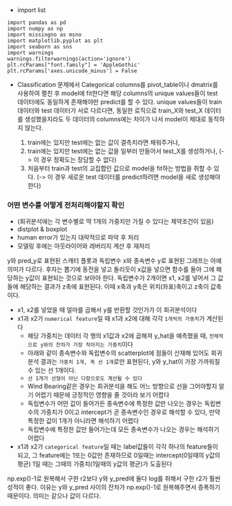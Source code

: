 - import list

```
import pandas as pd
import numpy as np
import missingno as msno
import matplotlib.pyplot as plt
import seaborn as sns
import warnings
warnings.filterwarnings(action='ignore')
plt.rcParams["font.family"] = 'AppleGothic'
plt.rcParams['axes.unicode_minus'] = False
```

- Classification 문제에서 Categorical columns를 pivot_table이나 dmatrix를 사용하여 펼친 후 model에 fit한다면 해당 columns의 unique values들이 test 데이터에도 동일하게 존재해야만 predict를 할 수 있다. unique values들이 train 데이터와 test 데이터가 서로 다르다면, 동일한 로직으로 train_X와 test_X 데이터를 생성했을지라도 두 데이터의 columns에는 차이가 나서 model이 제대로 동작하지 않는다.

  1. train에는 있지만 test에는 없는 값이 결측치라면 채워주거나,
  1. train에는 있지만 test에는 없는 값을 일부러 만들어서 test_X를 생성하거나, (-> 이 경우 정확도는 장담할 수 없다)
  1. 처음부터 train과 test의 교집합인 값으로 model을 fit하는 방법을 취할 수 있다. (-> 이 경우 새로운 test 데이터를 predict하려면 model을 새로 생성해야 한다)

### 어떤 변수를 어떻게 전처리해야할지 확인

- (회귀분석에는 각 변수별로 딱 1개의 가중치만 가질 수 있다는 제약조건이 있음)
- distplot & boxplot
- human error가 있는지 대략적으로 파악 후 처리
- 모델링 후에는 아웃라이어와 레버리지 계산 후 재처리

y와 pred_y로 표현된 스캐터 플롯과 독립변수 x와 종속변수 y로 표현된 그래프는 아예 의미가 다르다. 후자는 뽑기에 동전을 넣고 돌리듯이 x값을 넣으면 함수를 돌아 그에 해당하는 y값이 표현되는 것으로 보아야 한다. 독립변수가 2개이면 x1, x2를 넣어서 그 값들에 해당하는 결과가 z축에 표현된다. 이때 x축과 y축은 위치(좌표)축이고 z축이 값축이다.

- x1, x2를 넣었을 때 얼마를 곱해서 y를 반환할 것인가가 이 회귀분석이다
- x1과 x2가 `numerical feature`일 때 x1과 x2에 대해 각각 `1개씩의 가중치`가 계산된다
  - 해당 가중치는 데이터 각 행의 x1값과 x2에 곱해져 y_hat을 예측했을 때, `전체적으로 y와의 잔차가 가장 작아지는 가중치`이다
  - 아래와 같이 종속변수와 독립변수의 scatterplot에 점들이 산재해 있어도 회귀분석 결과는 `가중치 1개, 즉 선 1개`로만 표현된다, y와 y_hat이 가장 가까워질 수 있는 선 1개이다.
  - `선 1개가 선형이 아닌 다항으로도 계산될 수 있다`
  - Wind Bearing같은 경우는 회귀분석을 해도 어느 방향으로 선을 그어야할지 알기 어렵기 때문에 긍정적인 영향을 줄 것이라 보기 어렵다
  - 독립변수가 어떤 값이 들어가든 종속변수에 특정한 값만 나오는 경우는 독립변수의 가중치가 0이고 intercept가 곧 종속변수인 경우로 해석할 수 있다, 만약 특정한 값이 1개가 아니라면 해석하기 어렵다
  - 독립변수에 특정한 값만 들어가는데 모든 종속변수가 나오는 경우는 해석하기 어렵다
- x1과 x2가 `categorical feature`일 때는 label값들이 각각 하나의 feature들이 되고, 그 feature에는 1또는 0값만 존재하므로 0일때는 intercept(0일때의 y값의 평균) 1일 때는 그때의 가중치(1일때의 y값의 평균)가 도출된다

np.exp()-1로 원복해서 구한 r2보다 y와 y_pred에 둘다 log를 취해서 구한 r2가 훨씬 성적이 좋다.
이유는 y와 y_pred 사이의 잔차가 np.exp()-1로 원복해주면서 증폭하기 때문이다.
의미는 같으나 값이 다르다.
